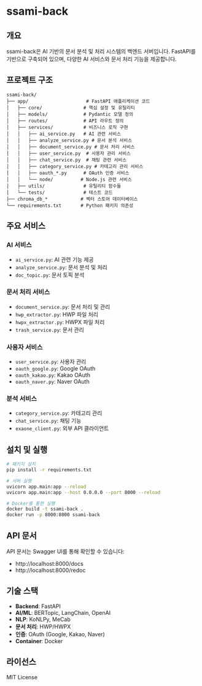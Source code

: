# ssami-back

## 개요
ssami-back은 AI 기반의 문서 분석 및 처리 시스템의 백엔드 서버입니다. FastAPI를 기반으로 구축되어 있으며, 다양한 AI 서비스와 문서 처리 기능을 제공합니다.

## 프로젝트 구조
```
ssami-back/
├── app/                     # FastAPI 애플리케이션 코드
│   ├── core/               # 핵심 설정 및 유틸리티
│   ├── models/             # Pydantic 모델 정의
│   ├── routes/             # API 라우트 정의
│   ├── services/           # 비즈니스 로직 구현
│   │   ├── ai_service.py   # AI 관련 서비스
│   │   ├── analyze_service.py # 문서 분석 서비스
│   │   ├── document_service.py # 문서 처리 서비스
│   │   ├── user_service.py  # 사용자 관리 서비스
│   │   ├── chat_service.py  # 채팅 관련 서비스
│   │   ├── category_service.py # 카테고리 관리 서비스
│   │   ├── oauth_*.py      # OAuth 인증 서비스
│   │   └── node/          # Node.js 관련 서비스
│   ├── utils/              # 유틸리티 함수들
│   └── tests/              # 테스트 코드
├── chroma_db_*            # 벡터 스토어 데이터베이스
└── requirements.txt       # Python 패키지 의존성
```

## 주요 서비스

### AI 서비스
- `ai_service.py`: AI 관련 기능 제공
- `analyze_service.py`: 문서 분석 및 처리
- `doc_topic.py`: 문서 토픽 분석

### 문서 처리 서비스
- `document_service.py`: 문서 처리 및 관리
- `hwp_extractor.py`: HWP 파일 처리
- `hwpx_extractor.py`: HWPX 파일 처리
- `trash_service.py`: 문서 관리

### 사용자 서비스
- `user_service.py`: 사용자 관리
- `oauth_google.py`: Google OAuth
- `oauth_kakao.py`: Kakao OAuth
- `oauth_naver.py`: Naver OAuth

### 분석 서비스
- `category_service.py`: 카테고리 관리
- `chat_service.py`: 채팅 기능
- `exaone_client.py`: 외부 API 클라이언트

## 설치 및 실행
```bash
# 패키지 설치
pip install -r requirements.txt

# 서버 실행
uvicorn app.main:app --reload
uvicorn app.main:app --host 0.0.0.0 --port 8000 --reload

# Docker를 통한 실행
docker build -t ssami-back .
docker run -p 8000:8000 ssami-back
```

## API 문서
API 문서는 Swagger UI를 통해 확인할 수 있습니다:
- http://localhost:8000/docs
- http://localhost:8000/redoc

## 기술 스택
- **Backend**: FastAPI
- **AI/ML**: BERTopic, LangChain, OpenAI
- **NLP**: KoNLPy, MeCab
- **문서 처리**: HWP/HWPX
- **인증**: OAuth (Google, Kakao, Naver)
- **Container**: Docker

## 라이선스
MIT License
